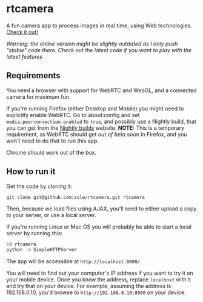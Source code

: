 # rtcamera

A fun camera app to process images in real time, using Web technologies. [Check it out!](http://sole.github.io/rtcamera)

*Warning: the online version might be slightly outdated as I only push "stable" code there. Check out the latest code if you want to play with the latest features*

## Requirements

You need a browser with support for WebRTC and WebGL, and a connected camera for maximum fun.

If you're running Firefox (either Desktop and Mobile) you might need to explicitly enable WebRTC. Go to about:config and set ```media.peerconnection.enabled``` to ```true```, and possibly use a Nightly build, that you can get from the [Nightly builds](http://nightly.mozilla.org/) website. **NOTE:** This is a temporary requirement, as WebRTC should get *out of beta* soon in Firefox, and you won't need to do that to run this app.

Chrome should work out of the box.

## How to run it

Get the code by cloning it:

```git clone git@github.com:sole/rtcamera.git rtcamera```

Then, because we load files using AJAX, you'll need to either upload a copy to your server, or use a local server.

If you're running Linux or Mac OS you will probably be able to start a local server by running this:

```bash
cd rtcamera
python -m SimpleHTTPServer
```

The app will be accessible at ```http://localhost:8000/```

You will need to find out your computer's IP address if you want to try it on your mobile device. Once you know the address, replace ```localhost``` with it and try that on your device. For example, assuming the address is 192.168.0.10, you'd browse to ```http://192.168.0.10:8000``` on your device.
